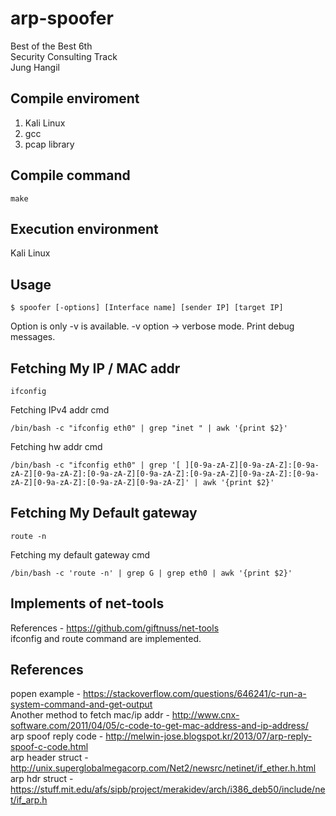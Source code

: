 # arp-spoofer

Best of the Best 6th    
Security Consulting Track    
Jung Hangil

## Compile enviroment
1. Kali Linux
2. gcc
3. pcap library

## Compile command
```
make
```

## Execution environment
Kali Linux

## Usage
```
$ spoofer [-options] [Interface name] [sender IP] [target IP]
```
Option is only -v is available.
-v option -> verbose mode. Print debug messages.
## Fetching My IP / MAC addr
```
ifconfig
```
Fetching IPv4 addr cmd
```
/bin/bash -c "ifconfig eth0" | grep "inet " | awk '{print $2}'
```
Fetching hw addr cmd
```
/bin/bash -c "ifconfig eth0" | grep '[ ][0-9a-zA-Z][0-9a-zA-Z]:[0-9a-zA-Z][0-9a-zA-Z]:[0-9a-zA-Z][0-9a-zA-Z]:[0-9a-zA-Z][0-9a-zA-Z]:[0-9a-zA-Z][0-9a-zA-Z]:[0-9a-zA-Z][0-9a-zA-Z]' | awk '{print $2}'
```

## Fetching My Default gateway
```
route -n
```
Fetching my default gateway cmd
```
/bin/bash -c 'route -n' | grep G | grep eth0 | awk '{print $2}'
```

## Implements of net-tools

References - https://github.com/giftnuss/net-tools    
ifconfig and route command are implemented.

## References
popen example - https://stackoverflow.com/questions/646241/c-run-a-system-command-and-get-output    
Another method to fetch mac/ip addr - http://www.cnx-software.com/2011/04/05/c-code-to-get-mac-address-and-ip-address/    
arp spoof reply code - http://melwin-jose.blogspot.kr/2013/07/arp-reply-spoof-c-code.html    
arp header struct - http://unix.superglobalmegacorp.com/Net2/newsrc/netinet/if_ether.h.html    
arp hdr struct - https://stuff.mit.edu/afs/sipb/project/merakidev/arch/i386_deb50/include/net/if_arp.h    
